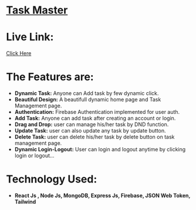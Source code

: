 # [Task Master](https://task-master-web.netlify.app)


# Live Link: 
   [Click Here](https://task-master-web.netlify.app)

# The Features are:
* **Dynamic Task:** Anyone can Add task by few dynamic click.
* **Beautiful Design:** A beautifull dynamic home page and Task Management page.
* **Authentication:** Firebase Authentication implemented for user auth.
* **Add Task:** Anyone can add task after creating an account or login.
* **Drag and Drop:** user can manage his/her task by DND function.
* **Update Task:** user can also update any task by update button.
* **Delete Task:** user can delete his/her task by delete button on task management page.
* **Dynamic Login-Logout:** User can login and logout anytime by clicking login or logout... 

# Technology Used:
* **React Js , Node Js, MongoDB, Express Js, Firebase, JSON Web Token, Tailwind**
  
